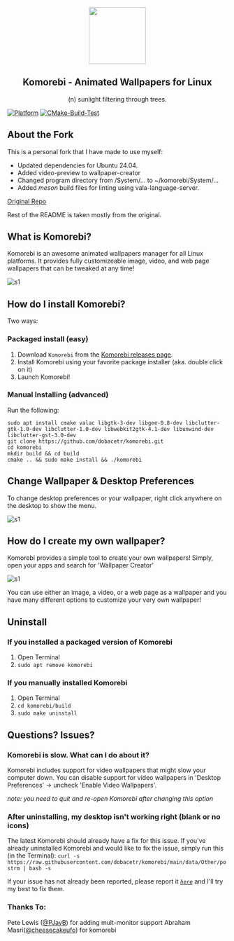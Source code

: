 <p align="center"><img src="https://raw.githubusercontent.com/dobacetr/komorebi/master/screenshots/komorebi-icon.png" width="130"></p>
<h2 align="center">Komorebi - Animated Wallpapers for Linux</h2>
<p align="center">(n) sunlight filtering through trees.</p>

[![Platform](https://img.shields.io/badge/platform-GNU/Linux-blue.svg)](http://www.kernel.org) [![CMake-Build-Test](https://github.com/dobacetr/komorebi/actions/workflows/CMake_build_test.yml/badge.svg)](https://github.com/dobacetr/komorebi/actions/workflows/CMake_build_test.yml)

## About the Fork

This is a personal fork that I have made to use myself:

* Updated dependencies for Ubuntu 24.04.
* Added video-preview to wallpaper-creator
* Changed program directory from /System/... to ~/komorebi/System/...
* Added _meson_ build files for linting using vala-language-server.


<a href="https://github.com/cheesecakeufo/komorebi">Original Repo</a>

Rest of the README is taken mostly from the original.

## What is Komorebi?

Komorebi is an awesome animated wallpapers manager for all Linux platforms.
It provides fully customizeable image, video, and web page wallpapers that can be tweaked at any time!

![s1](https://raw.githubusercontent.com/dobacetr/komorebi/master/screenshots/collage.jpg)


## How do I install Komorebi?

Two ways:

### Packaged install (easy)

1. Download `Komorebi` from the [Komorebi releases page](https://github.com/dobacetr/komorebi/releases).
2. Install Komorebi using your favorite package installer (aka. double click on it)
3. Launch Komorebi!

### Manual Installing (advanced)

Run the following:
```
sudo apt install cmake valac libgtk-3-dev libgee-0.8-dev libclutter-gtk-1.0-dev libclutter-1.0-dev libwebkit2gtk-4.1-dev libunwind-dev libclutter-gst-3.0-dev
git clone https://github.com/dobacetr/komorebi.git
cd komorebi
mkdir build && cd build
cmake .. && sudo make install && ./komorebi
```

## Change Wallpaper & Desktop Preferences
To change desktop preferences or your wallpaper, right click anywhere on the desktop to show the menu.

![s1](https://raw.githubusercontent.com/dobacetr/komorebi/main/screenshots/preferences.jpg)

## How do I create my own wallpaper?

Komorebi provides a simple tool to create your own wallpapers! Simply, open your apps and search for 'Wallpaper Creator'

![s1](https://raw.githubusercontent.com/dobacetr/komorebi/main/screenshots/wallpaper_creator.jpg)

You can use either an image, a video, or a web page as a wallpaper and you have many different options to customize your very own wallpaper!

## Uninstall

### If you installed a packaged version of Komorebi

1. Open Terminal
2. `sudo apt remove komorebi`

### If you manually installed Komorebi

1. Open Terminal
2. `cd komorebi/build`
3. `sudo make uninstall`

## Questions? Issues?

### Komorebi is slow. What can I do about it?

Komorebi includes support for video wallpapers that might slow your computer down. You can disable support for video wallpapers in 'Desktop Preferences' → uncheck 'Enable Video Wallpapers'.

_note: you need to quit and re-open Komorebi after changing this option_


### After uninstalling, my desktop isn't working right (blank or no icons)

The latest Komorebi should already have a fix for this issue. If you've already uninstalled Komorebi and would like to fix the issue, simply run this (in the Terminal):
`curl -s https://raw.githubusercontent.com/dobacetr/komorebi/main/data/Other/postrm | bash -s`

If your issue has not already been reported, please report it *[`here`](https://github.com/dobacetr/komorebi/issues/new)* and I'll try my best to fix them.

### Thanks To:

Pete Lewis ([@PJayB](https://github.com/PJayB)) for adding mult-monitor support
Abraham Masri([@cheesecakeufo](https://github.com/cheesecakeufo)) for komorebi
